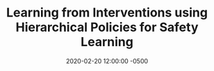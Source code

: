 ---
layout: post
title: Learning from Interventions using Hierarchical Policies for Safety Learning
authors: Jing Bi, Vikas Dhiman, Tianyou Xiao, and Chenliang Xu
venue: AAAI, 2020
published: 2019-12-04 12:00:00 -0500
link: https://arxiv.org/abs/1912.02241
date: 2020-02-20 12:00:00 -0500
location: N09
leader: Yan Ding
tags:
- Learning
---